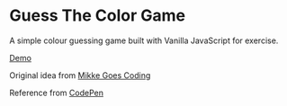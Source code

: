 # Guess The Color Game

A simple colour guessing game built with Vanilla JavaScript for exercise.

[Demo](https://codepen.io/obtuseangle/pen/oNBRmVb)

Original idea from [Mikke Goes Coding](https://mikkegoes.com/javascript-projects-for-beginners/)

Reference from [CodePen](https://codepen.io/itsmhuang/pen/oxaReK)
